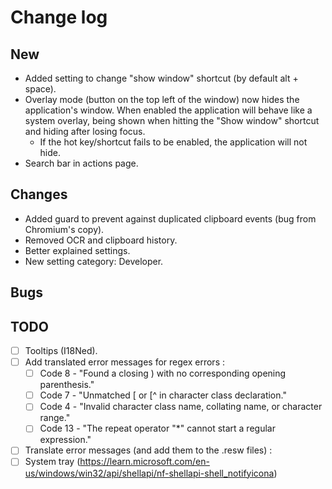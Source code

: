 # Change log
## New
- Added setting to change "show window" shortcut (by default alt + space).
- Overlay mode (button on the top left of the window) now hides the application's window. When enabled the application will behave like a system overlay, being shown when hitting the "Show window" shortcut and hiding after losing focus.
    - If the hot key/shortcut fails to be enabled, the application will not hide.
- Search bar in actions page.

## Changes
- Added guard to prevent against duplicated clipboard events (bug from Chromium's copy).
- Removed OCR and clipboard history.
- Better explained settings.
- New setting category: Developer.

## Bugs

## TODO
- [ ] Tooltips (I18Ned).
- [ ] Add translated error messages for regex errors :
    - [ ] Code 8 - "Found a closing ) with no corresponding opening parenthesis."
    - [ ] Code 7 - "Unmatched [ or [^ in character class declaration."
    - [ ] Code 4 - "Invalid character class name, collating name, or character range."
    - [ ] Code 13 - "The repeat operator "*" cannot start a regular expression."
- [ ] Translate error messages (and add them to the .resw files) :
- [ ] System tray (https://learn.microsoft.com/en-us/windows/win32/api/shellapi/nf-shellapi-shell_notifyicona)